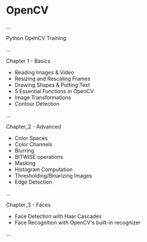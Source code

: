 # OpenCV

...

Python OpenCV Training

...

Chapter 1 - Basics

- Reading Images & Video
- Resizing and Rescaling Frames
- Drawing Shapes & Putting Text
- 5 Essential Functions in OpenCV
- Image Transformations
- Contour Detection

...

Chapter_2 - Advanced

- Color Spaces
- Color Channels
- Blurring
- BITWISE operations
- Masking
- Histogram Computation
- Thresholding/Binarizing Images
- Edge Detection

...

Chapter_3 - Faces

- Face Detection with Haar Cascades
- Face Recognition with OpenCV's built-in recognizer

...
